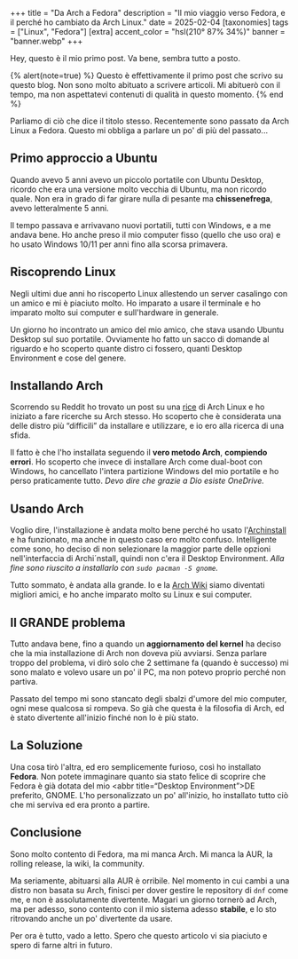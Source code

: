 +++
title = "Da Arch a Fedora"
description = "Il mio viaggio verso Fedora, e il perché ho cambiato da Arch Linux."
date = 2025-02-04
[taxonomies]
tags = ["Linux", "Fedora"]
[extra]
accent_color = "hsl(210° 87% 34%)"
banner = "banner.webp"
+++

Hey, questo è il mio primo post. Va bene, sembra tutto a posto.

{% alert(note=true) %}
Questo è effettivamente il primo post che scrivo su questo blog.
Non sono molto abituato a scrivere articoli.
Mi abituerò con il tempo, ma non aspettatevi contenuti di qualità in questo momento.
{% end %}

Parliamo di ciò che dice il titolo stesso. Recentemente sono passato da Arch Linux a Fedora.
Questo mi obbliga a parlare un po' di più del passato...

## Primo approccio a Ubuntu

Quando avevo 5 anni avevo un piccolo portatile con Ubuntu Desktop, ricordo che era una versione molto vecchia di Ubuntu, ma non ricordo quale.
Non era in grado di far girare nulla di pesante ma **chissenefrega**, avevo letteralmente 5 anni.

Il tempo passava e arrivavano nuovi portatili, tutti con Windows, e a me andava bene. Ho anche preso il mio computer fisso (quello che uso ora) e ho usato Windows 10/11 per anni fino alla scorsa primavera.

## Riscoprendo Linux

Negli ultimi due anni ho riscoperto Linux allestendo un server casalingo con un amico e mi è piaciuto molto.
Ho imparato a usare il terminale e ho imparato molto sui computer e sull'hardware in generale.

Un giorno ho incontrato un amico del mio amico, che stava usando Ubuntu Desktop sul suo portatile.
Ovviamente ho fatto un sacco di domande al riguardo e ho scoperto quante distro ci fossero, quanti Desktop Environment e cose del genere.

## Installando Arch

Scorrendo su Reddit ho trovato un post su una [rice](https://excaliburzero.gitbooks.io/an-introduction-to-linux-ricing/content/ricing.html/) di Arch Linux e ho iniziato a fare ricerche su Arch stesso.
Ho scoperto che è considerata una delle distro più “difficili” da installare e utilizzare, e io ero alla ricerca di una sfida.

Il fatto è che l'ho installata seguendo il **vero metodo Arch**, **compiendo errori**.
Ho scoperto che invece di installare Arch come dual-boot con Windows, ho cancellato l'intera partizione Windows del mio portatile e ho perso praticamente tutto.
*Devo dire che grazie a Dio esiste OneDrive.*

## Usando Arch

Voglio dire, l'installazione è andata molto bene perché ho usato l'[Archinstall](https://wiki.archlinux.org/title/Archinstall/) e ha funzionato, ma anche in questo caso ero molto confuso.
Intelligente come sono, ho deciso di non selezionare la maggior parte delle opzioni nell'interfaccia di Archi´nstall, quindi non c'era il Desktop Environment.
*Alla fine sono riuscito a installarlo con `sudo pacman -S gnome`.*

Tutto sommato, è andata alla grande.
Io e la [Arch Wiki](https://wiki.archlinux.org/) siamo diventati migliori amici, e ho anche imparato molto su Linux e sui computer.

## Il GRANDE problema

Tutto andava bene, fino a quando un **aggiornamento del kernel** ha deciso che la mia installazione di Arch non doveva più avviarsi.
Senza parlare troppo del problema, vi dirò solo che 2 settimane fa (quando è successo) mi sono malato e volevo usare un po' il PC, ma non potevo proprio perché non partiva.

Passato del tempo mi sono stancato degli sbalzi d'umore del mio computer, ogni mese qualcosa si rompeva.
So già che questa è la filosofia di Arch, ed è stato divertente all'inizio finché non lo è più stato.

## La Soluzione

Una cosa tirò l'altra, ed ero semplicemente furioso, così ho installato **Fedora**.
Non potete immaginare quanto sia stato felice di scoprire che Fedora è già dotata del mio <abbr title=“Desktop Environment”>DE</abbr> preferito, GNOME.
L'ho personalizzato un po' all'inizio, ho installato tutto ciò che mi serviva ed era pronto a partire.

## Conclusione

Sono molto contento di Fedora, ma mi manca Arch.
Mi manca la AUR, la rolling release, la wiki, la community.

Ma seriamente, abituarsi alla AUR è orribile.
Nel momento in cui cambi a una distro non basata su Arch, finisci per dover gestire le repository di `dnf` come me, e non è assolutamente divertente.
Magari un giorno tornerò ad Arch, ma per adesso, sono contento con il mio sistema adesso **stabile**, e lo sto ritrovando anche un po' divertente da usare.

Per ora è tutto, vado a letto. Spero che questo articolo vi sia piaciuto e spero di farne altri in futuro.
